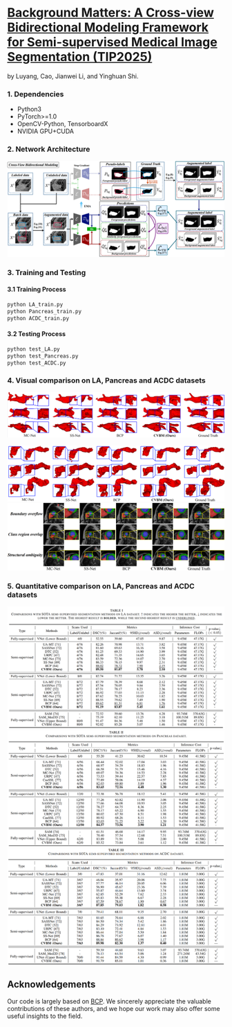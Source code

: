 # [Background Matters: A Cross-view Bidirectional Modeling Framework for Semi-supervised Medical Image Segmentation (TIP2025)](https://arxiv.org/abs/2505.16625)
by Luyang, Cao, Jianwei Li, and Yinghuan Shi.

### 1. Dependencies
* Python3
* PyTorch>=1.0
* OpenCV-Python, TensorboardX
* NVIDIA GPU+CUDA

### 2. Network Architecture
![figure_arch](https://github.com/caoluyang0830/CVBM/blob/main/fig//framework.png)


### 3. Training and Testing
#### 3.1 Training Process
```
python LA_train.py 
python Pancreas_train.py 
python ACDC_train.py 
```
#### 3.2 Testing Process
```
python test_LA.py
python test_Pancreas.py
python test_ACDC.py
```
### 4. Visual comparison on LA, Pancreas and ACDC datasets
![figure_eval](https://github.com/caoluyang0830/CVBM/blob/main/fig/LA.png)  
![figure_eval](https://github.com/caoluyang0830/CVBM/blob/main/fig/Pancreas.png)
![figure_eval](https://github.com/caoluyang0830/CVBM/blob/main/fig/ACDC.png)

### 5. Quantitative comparison on LA, Pancreas and ACDC datasets
![table_eval](https://github.com/caoluyang0830/CVBM/blob/main/fig/LA_TABLE.png)
![table_eval](https://github.com/caoluyang0830/CVBM/blob/main/fig/PANCREAS_TABLE.png)
![table_eval](https://github.com/caoluyang0830/CVBM/blob/main/fig/ACDC_TABLE.png)

## Acknowledgements
Our code is largely based on [BCP](https://github.com/DeepMed-Lab-ECNU/BCP). We sincerely appreciate the valuable contributions of these authors, and we hope our work may also offer some useful insights to the field.

